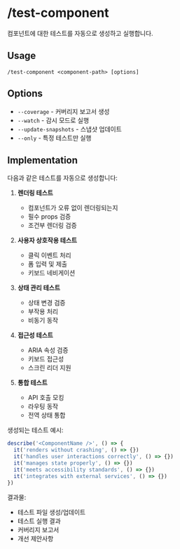 # /test-component

컴포넌트에 대한 테스트를 자동으로 생성하고 실행합니다.

## Usage
```
/test-component <component-path> [options]
```

## Options
- `--coverage` - 커버리지 보고서 생성
- `--watch` - 감시 모드로 실행
- `--update-snapshots` - 스냅샷 업데이트
- `--only` - 특정 테스트만 실행

## Implementation

다음과 같은 테스트를 자동으로 생성합니다:

1. **렌더링 테스트**
   - 컴포넌트가 오류 없이 렌더링되는지
   - 필수 props 검증
   - 조건부 렌더링 검증

2. **사용자 상호작용 테스트**
   - 클릭 이벤트 처리
   - 폼 입력 및 제출
   - 키보드 네비게이션

3. **상태 관리 테스트**
   - 상태 변경 검증
   - 부작용 처리
   - 비동기 동작

4. **접근성 테스트**
   - ARIA 속성 검증
   - 키보드 접근성
   - 스크린 리더 지원

5. **통합 테스트**
   - API 호출 모킹
   - 라우팅 동작
   - 전역 상태 통합

생성되는 테스트 예시:
```typescript
describe('<ComponentName />', () => {
  it('renders without crashing', () => {})
  it('handles user interactions correctly', () => {})
  it('manages state properly', () => {})
  it('meets accessibility standards', () => {})
  it('integrates with external services', () => {})
})
```

결과물:
- 테스트 파일 생성/업데이트
- 테스트 실행 결과
- 커버리지 보고서
- 개선 제안사항